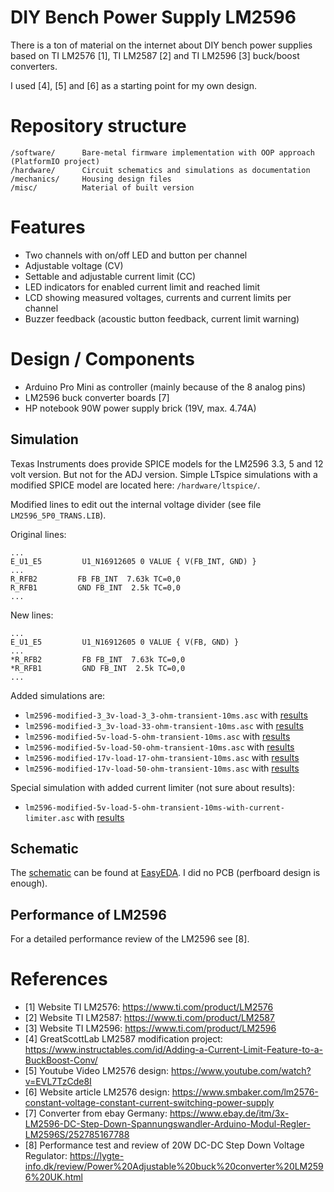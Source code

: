 # DIY Bench Power Supply LM2596
There is a ton of material on the internet about DIY bench power supplies based on TI LM2576 [1], TI LM2587 [2] and TI LM2596 [3] buck/boost converters.

I used [4], [5] and [6] as a starting point for my own design.

# Repository structure
```
/software/      Bare-metal firmware implementation with OOP approach (PlatformIO project)
/hardware/      Circuit schematics and simulations as documentation
/mechanics/     Housing design files
/misc/          Material of built version
```

# Features
* Two channels with on/off LED and button per channel
* Adjustable voltage (CV)
* Settable and adjustable current limit (CC)
* LED indicators for enabled current limit and reached limit
* LCD showing measured voltages, currents and current limits per channel
* Buzzer feedback (acoustic button feedback, current limit warning)

# Design / Components
* Arduino Pro Mini as controller (mainly because of the 8 analog pins)
* LM2596 buck converter boards [7]
* HP notebook 90W power supply brick (19V, max. 4.74A)

## Simulation
Texas Instruments does provide SPICE models for the LM2596 3.3, 5 and 12 volt version. But not for the ADJ version. Simple LTspice simulations with a modified SPICE model are located here: `/hardware/ltspice/`.

Modified lines to edit out the internal voltage divider (see file `LM2596_5P0_TRANS.LIB`).

Original lines:
```
...
E_U1_E5         U1_N16912605 0 VALUE { V(FB_INT, GND) }
...
R_RFB2         FB FB_INT  7.63k TC=0,0
R_RFB1         GND FB_INT  2.5k TC=0,0
...
```

New lines:
```
...
E_U1_E5         U1_N16912605 0 VALUE { V(FB, GND) }
...
*R_RFB2         FB FB_INT  7.63k TC=0,0
*R_RFB1         GND FB_INT  2.5k TC=0,0
...
```

Added simulations are:

* `lm2596-modified-3_3v-load-3_3-ohm-transient-10ms.asc` with [results](/hardware/ltspice/lm2596-modified-3_3v-load-3_3-ohm-transient-10ms.png)
* `lm2596-modified-3_3v-load-33-ohm-transient-10ms.asc` with [results](/hardware/ltspice/lm2596-modified-3_3v-load-33-ohm-transient-10ms.png)
* `lm2596-modified-5v-load-5-ohm-transient-10ms.asc` with [results](/hardware/ltspice/lm2596-modified-5v-load-5-ohm-transient-10ms.png)
* `lm2596-modified-5v-load-50-ohm-transient-10ms.asc` with [results](/hardware/ltspice/lm2596-modified-5v-load-50-ohm-transient-10ms.png)
* `lm2596-modified-17v-load-17-ohm-transient-10ms.asc` with [results](/hardware/ltspice/lm2596-modified-17v-load-17-ohm-transient-10ms.png)
* `lm2596-modified-17v-load-50-ohm-transient-10ms.asc` with [results](/hardware/ltspice/lm2596-modified-17v-load-50-ohm-transient-10ms.png)

Special simulation with added current limiter (not sure about results):

* `lm2596-modified-5v-load-5-ohm-transient-10ms-with-current-limiter.asc` with [results](/hardware/ltspice/lm2596-modified-5v-load-5-ohm-transient-10ms-with-current-limiter.png)

## Schematic
The [schematic](https://easyeda.com/matthiasdittmer/diy_power_supply_lm2596) can be found at [EasyEDA](https://easyeda.com/). I did no PCB (perfboard design is enough).

## Performance of LM2596
For a detailed performance review of the LM2596 see [8].

# References
* [1] Website TI LM2576: https://www.ti.com/product/LM2576
* [2] Website TI LM2587: https://www.ti.com/product/LM2587
* [3] Website TI LM2596: https://www.ti.com/product/LM2596
* [4] GreatScottLab LM2587 modification project: https://www.instructables.com/id/Adding-a-Current-Limit-Feature-to-a-BuckBoost-Conv/
* [5] Youtube Video LM2576 design: https://www.youtube.com/watch?v=EVL7TzCde8I
* [6] Website article LM2576 design: https://www.smbaker.com/lm2576-constant-voltage-constant-current-switching-power-supply
* [7] Converter from ebay Germany: https://www.ebay.de/itm/3x-LM2596-DC-Step-Down-Spannungswandler-Arduino-Modul-Regler-LM2596S/252785167788
* [8] Performance test and review of 20W DC-DC Step Down Voltage Regulator: https://lygte-info.dk/review/Power%20Adjustable%20buck%20converter%20LM2596%20UK.html

